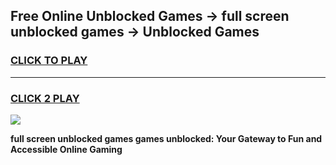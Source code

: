
## Free Online Unblocked Games → full screen unblocked games → Unblocked Games
<h3>
<a href="https://premium.freeplayer.one?title=full_screen_unblocked_games&ref=21F">CLICK TO PLAY</a></h3>
<hr>

<h3>
<a href="https://premium.freeplayer.one?title=full_screen_unblocked_games&ref=21F">CLICK 2 PLAY</a>
  
</h3>

<a href="https://premium.freeplayer.one?title=full_screen_unblocked_games&ref=21F/"><img src="https://clearcache.store/games.png"></a>


**full screen unblocked games games unblocked: Your Gateway to Fun and Accessible Online Gaming**
